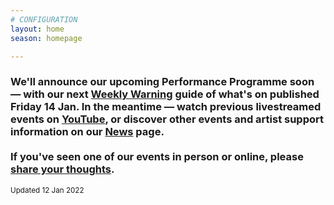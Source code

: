```yaml
---
# CONFIGURATION
layout: home
season: homepage

---
```

### We'll announce our upcoming Performance Programme soon — with our next <a href="http://wordofwarning.posthaven.com" target="_blank">Weekly Warning</a> guide of what's on published Friday 14 Jan. In the meantime — watch previous livestreamed events on <a href="http://bit.ly/YTwarnmcr" target="_blank">YouTube</a>, or discover other events and artist support information on our [News](/news) page.<br><br>If you've seen one of our events in person or online, please <a href="http://bit.ly/warnmcrfeedback" target="_blank">share your thoughts</a>.         
<small>Updated 12 Jan 2022</small>
